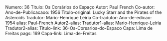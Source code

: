 Numero: 36
Titulo: Os Corsários do Espaço
Autor: Paul French
Co-autor: 
Ano-de-Publicacaoo: 1956
Titulo-original: Lucky Starr and the Pirates of the Asteroids
Tradutor: Mário-Henrique Leiria
Co-tradutor: 
Ano-de-edicao: 1954
alias: Paul-French
Autor2-alias: 
Tradutor1-alias: Mario-Henrique-Leiria
Tradutor2-alias: 
Titulo-link: 36-Os-Corsarios-do-Espaco
Capa: Lima de Freitas
pags: 169
Capa-link: Lima-de-Freitas